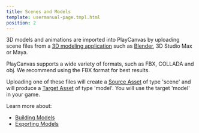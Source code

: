 ```yaml
---
title: Scenes and Models
template: usermanual-page.tmpl.html
position: 2
---
```


3D models and animations are imported into PlayCanvas by uploading scene files from a [3D modeling application][1] such as [Blender][2], 3D Studio Max or Maya.

PlayCanvas supports a wide variety of formats, such as FBX, COLLADA and obj. We recommend using the FBX format for best results.

Uploading one of these files will create a [Source Asset][3] of type 'scene' and will produce a [Target Asset][4] of type 'model'. You will use the target 'model' in your game.

Learn more about:

* [Building Models][5]
* [Exporting Models][6]

[1]: /user-manual/assets/models/building
[2]: http://blender.org/
[3]: /user-manual/glossary#source_asset
[4]: /user-manual/glossary/#target_asset
[5]: /user-manual/assets/models/building
[6]: /user-manual/assets/models/exporting

